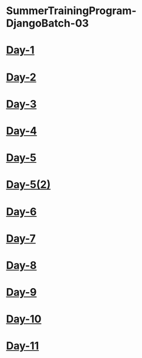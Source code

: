 # SummerTrainingProgram-DjangoBatch-03 

# [Day-1](https://transcripts.gotomeeting.com/#/s/1412ded79e43231d105ab03c3764cded782bb397af4d65dae1eb7c0ecbe71817)

# [Day-2](https://transcripts.gotomeeting.com/#/s/041317291ff9898aff0244b3b35683a680796f6b5253d7c7e2e134f99d0dd9e4)

# [Day-3](https://transcripts.gotomeeting.com/#/s/35f676da4449065fa8466ad2ee74b44880be5d754bea92ec87866a4bf3efa7be)

# [Day-4](https://transcripts.gotomeeting.com/#/s/98cf54af4e62e504321ab32a20893c4e08af0dd1546b01cecfba498845d13dc8)

# [Day-5](https://transcripts.gotomeeting.com/#/s/35d52f5748eb7bd1e15a5a44eaf8ece6cdd557ee8c68b48cd3c963a284a07b99)

# [Day-5(2)](https://transcripts.gotomeeting.com/#/s/cc104c89afa0bd05de7d0792565f87dfb4229a8f8d959f8ff68a521cf29c711f)

# [Day-6](https://transcripts.gotomeeting.com/#/s/3e9002420452bc5783a788fba6858c09b0b117268b4e7982b6b793555cf850c9)

# [Day-7](https://transcripts.gotomeeting.com/#/s/ca70fda668cd8fea4e763cbd75d954df85ce29c0f24e1a51128216ab013422d5)

# [Day-8](https://transcripts.gotomeeting.com/#/s/29218228975afc919fa7d1787631292df7bd5c55283797d67645860b6f1d2bfc)

# [Day-9](https://transcripts.gotomeeting.com/#/s/9ebc2e9763db961eb269f89d35b0cb3c60ea5defc1a6b701cbb47341e84759ce)

# [Day-10](https://transcripts.gotomeeting.com/#/s/dada32399e727c548de20a944a5ab3cbdb2a223e4b691191f14e8c20547eee82)

# [Day-11](https://transcripts.gotomeeting.com/#/s/03fc1ff097a60c82077d635c5bc6f76ae8ea385c730ad9c886a5cd15a7cd520d)
